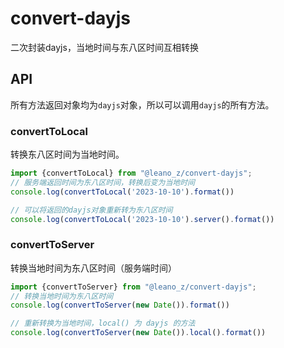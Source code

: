 # convert-dayjs
二次封装dayjs，当地时间与东八区时间互相转换

## API

所有方法返回对象均为`dayjs`对象，所以可以调用`dayjs`的所有方法。
### convertToLocal 
转换东八区时间为当地时间。

```ts
import {convertToLocal} from "@leano_z/convert-dayjs";
// 服务端返回时间为东八区时间，转换后变为当地时间
console.log(convertToLocal('2023-10-10').format())

// 可以将返回的dayjs对象重新转为东八区时间
console.log(convertToLocal('2023-10-10').server().format())
```

### convertToServer
转换当地时间为东八区时间（服务端时间）
```ts
import {convertToServer} from "@leano_z/convert-dayjs";
// 转换当地时间为东八区时间
console.log(convertToServer(new Date()).format())

// 重新转换为当地时间，local() 为 dayjs 的方法
console.log(convertToServer(new Date()).local().format())
```
